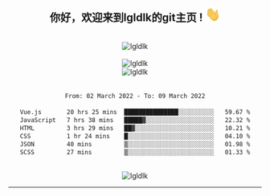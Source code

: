 <div align="center">
<h2> 你好，欢迎来到lgldlk的git主页 ! <img src="https://github.com/lgldlk/lgldlk/blob/main/gifs/Hi.gif" width="30px"></h2>
</div>

<div align="center">
 </br>
 <img src="http://aiitapp.cn:8091/?color=rgba(37,144,118,1)&shadowColor=rgba(12,16,20,1)&fontSize=120&&shadowOffsetX=9&shadowOffsetY=11" height="26px" alt="lgldlk" />
 </br>

   </br>
 <img src="https://github-readme-stats.vercel.app/api?username=lgldlk&show_icons=true&theme=gotham&locale=cn" alt="lgldlk" />
 

</br>

<img  src="http://github-readme-stats.vercel.app/api/top-langs/?username=lgldlk&show_icons=true&theme=gotham&locale=cn&layout=compact" alt="lgldlk"/>  
</br>
</br>

<!--START_SECTION:waka-->

```text
From: 02 March 2022 - To: 09 March 2022

Vue.js       20 hrs 25 mins  ███████████████░░░░░░░░░░   59.67 %
JavaScript   7 hrs 38 mins   █████▓░░░░░░░░░░░░░░░░░░░   22.32 %
HTML         3 hrs 29 mins   ██▓░░░░░░░░░░░░░░░░░░░░░░   10.21 %
CSS          1 hr 24 mins    █░░░░░░░░░░░░░░░░░░░░░░░░   04.10 %
JSON         40 mins         ▒░░░░░░░░░░░░░░░░░░░░░░░░   01.98 %
SCSS         27 mins         ▒░░░░░░░░░░░░░░░░░░░░░░░░   01.33 %
```

<!--END_SECTION:waka-->

 </br>
  <img src="https://visitor-badge.glitch.me/badge?page_id=lgldlk" alt="lgldlk" />

---

 

